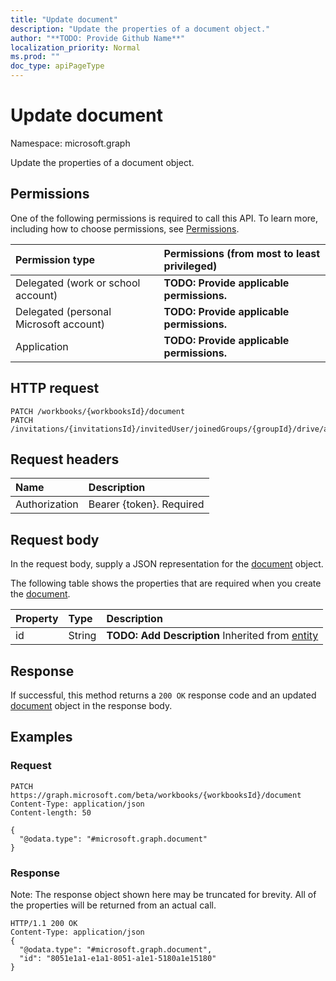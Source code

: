 ```yaml
---
title: "Update document"
description: "Update the properties of a document object."
author: "**TODO: Provide Github Name**"
localization_priority: Normal
ms.prod: ""
doc_type: apiPageType
---
```


# Update document

Namespace: microsoft.graph

Update the properties of a document object.

## Permissions
One of the following permissions is required to call this API. To learn more, including how to choose permissions, see [Permissions](/concepts/permissions-reference.md).

|Permission type|Permissions (from most to least privileged)|
|:---|:---|
|Delegated (work or school account)|**TODO: Provide applicable permissions.**|
|Delegated (personal Microsoft account)|**TODO: Provide applicable permissions.**|
|Application|**TODO: Provide applicable permissions.**|

## HTTP request
<!-- {
  "blockType": "ignored"
}
-->
``` http
PATCH /workbooks/{workbooksId}/document
PATCH /invitations/{invitationsId}/invitedUser/joinedGroups/{groupId}/drive/activities/{itemActivityOLDId}/driveItem/document
```

## Request headers
|Name|Description|
|:---|:---|
|Authorization|Bearer {token}. Required|

## Request body
In the request body, supply a JSON representation for the [document](../resources/document.md) object.

The following table shows the properties that are required when you create the [document](../resources/document.md).

|Property|Type|Description|
|:---|:---|:---|
|id|String|**TODO: Add Description** Inherited from [entity](../resources/entity.md)|



## Response
If successful, this method returns a `200 OK` response code and an updated [document](../resources/document.md) object in the response body.

## Examples

### Request
<!-- {
  "blockType": "request",
  "name": "update_document"
}
-->
``` http
PATCH https://graph.microsoft.com/beta/workbooks/{workbooksId}/document
Content-Type: application/json
Content-length: 50

{
  "@odata.type": "#microsoft.graph.document"
}
```

### Response
Note: The response object shown here may be truncated for brevity. All of the properties will be returned from an actual call.
<!-- {
  "blockType": "response",
  "truncated": true
}
-->
``` http
HTTP/1.1 200 OK
Content-Type: application/json
{
  "@odata.type": "#microsoft.graph.document",
  "id": "8051e1a1-e1a1-8051-a1e1-5180a1e15180"
}
```

